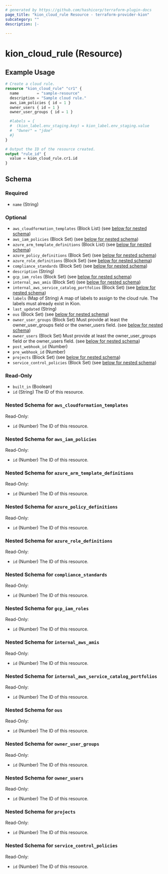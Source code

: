 ```yaml
---
# generated by https://github.com/hashicorp/terraform-plugin-docs
page_title: "kion_cloud_rule Resource - terraform-provider-kion"
subcategory: ""
description: |-
  
---
```


# kion_cloud_rule (Resource)



## Example Usage

```terraform
# Create a cloud rule.
resource "kion_cloud_rule" "cr1" {
  name        = "sample-resource"
  description = "Sample cloud rule."
  aws_iam_policies { id = 1 }
  owner_users { id = 1 }
  owner_user_groups { id = 1 }

  #labels = {
  #  (kion_label.env_staging.key) = kion_label.env_staging.value
  #  "Owner" = "jdoe"
  #}
}

# Output the ID of the resource created.
output "rule_id" {
  value = kion_cloud_rule.cr1.id
}
```

<!-- schema generated by tfplugindocs -->
## Schema

### Required

- `name` (String)

### Optional

- `aws_cloudformation_templates` (Block List) (see [below for nested schema](#nestedblock--aws_cloudformation_templates))
- `aws_iam_policies` (Block Set) (see [below for nested schema](#nestedblock--aws_iam_policies))
- `azure_arm_template_definitions` (Block List) (see [below for nested schema](#nestedblock--azure_arm_template_definitions))
- `azure_policy_definitions` (Block Set) (see [below for nested schema](#nestedblock--azure_policy_definitions))
- `azure_role_definitions` (Block Set) (see [below for nested schema](#nestedblock--azure_role_definitions))
- `compliance_standards` (Block Set) (see [below for nested schema](#nestedblock--compliance_standards))
- `description` (String)
- `gcp_iam_roles` (Block Set) (see [below for nested schema](#nestedblock--gcp_iam_roles))
- `internal_aws_amis` (Block Set) (see [below for nested schema](#nestedblock--internal_aws_amis))
- `internal_aws_service_catalog_portfolios` (Block Set) (see [below for nested schema](#nestedblock--internal_aws_service_catalog_portfolios))
- `labels` (Map of String) A map of labels to assign to the cloud rule. The labels must already exist in Kion.
- `last_updated` (String)
- `ous` (Block Set) (see [below for nested schema](#nestedblock--ous))
- `owner_user_groups` (Block Set) Must provide at least the owner_user_groups field or the owner_users field. (see [below for nested schema](#nestedblock--owner_user_groups))
- `owner_users` (Block Set) Must provide at least the owner_user_groups field or the owner_users field. (see [below for nested schema](#nestedblock--owner_users))
- `post_webhook_id` (Number)
- `pre_webhook_id` (Number)
- `projects` (Block Set) (see [below for nested schema](#nestedblock--projects))
- `service_control_policies` (Block Set) (see [below for nested schema](#nestedblock--service_control_policies))

### Read-Only

- `built_in` (Boolean)
- `id` (String) The ID of this resource.

<a id="nestedblock--aws_cloudformation_templates"></a>
### Nested Schema for `aws_cloudformation_templates`

Read-Only:

- `id` (Number) The ID of this resource.


<a id="nestedblock--aws_iam_policies"></a>
### Nested Schema for `aws_iam_policies`

Read-Only:

- `id` (Number) The ID of this resource.


<a id="nestedblock--azure_arm_template_definitions"></a>
### Nested Schema for `azure_arm_template_definitions`

Read-Only:

- `id` (Number) The ID of this resource.


<a id="nestedblock--azure_policy_definitions"></a>
### Nested Schema for `azure_policy_definitions`

Read-Only:

- `id` (Number) The ID of this resource.


<a id="nestedblock--azure_role_definitions"></a>
### Nested Schema for `azure_role_definitions`

Read-Only:

- `id` (Number) The ID of this resource.


<a id="nestedblock--compliance_standards"></a>
### Nested Schema for `compliance_standards`

Read-Only:

- `id` (Number) The ID of this resource.


<a id="nestedblock--gcp_iam_roles"></a>
### Nested Schema for `gcp_iam_roles`

Read-Only:

- `id` (Number) The ID of this resource.


<a id="nestedblock--internal_aws_amis"></a>
### Nested Schema for `internal_aws_amis`

Read-Only:

- `id` (Number) The ID of this resource.


<a id="nestedblock--internal_aws_service_catalog_portfolios"></a>
### Nested Schema for `internal_aws_service_catalog_portfolios`

Read-Only:

- `id` (Number) The ID of this resource.


<a id="nestedblock--ous"></a>
### Nested Schema for `ous`

Read-Only:

- `id` (Number) The ID of this resource.


<a id="nestedblock--owner_user_groups"></a>
### Nested Schema for `owner_user_groups`

Read-Only:

- `id` (Number) The ID of this resource.


<a id="nestedblock--owner_users"></a>
### Nested Schema for `owner_users`

Read-Only:

- `id` (Number) The ID of this resource.


<a id="nestedblock--projects"></a>
### Nested Schema for `projects`

Read-Only:

- `id` (Number) The ID of this resource.


<a id="nestedblock--service_control_policies"></a>
### Nested Schema for `service_control_policies`

Read-Only:

- `id` (Number) The ID of this resource.
